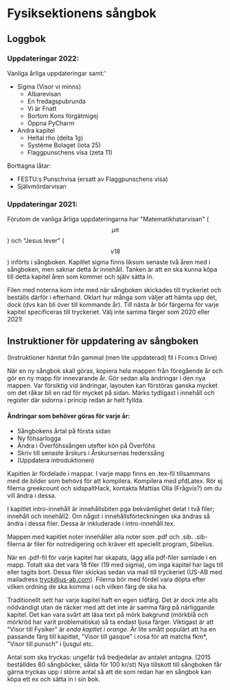 # Fysiksektionens sångbok

## Loggbok
### Uppdateringar 2022:

Vanliga årliga uppdateringar samt:'
- Sigma (Visor vi minns)
  - Albarevisan
  - En fredagspubrunda
  - Vi är Fnatt
  - Bortom Kons förgätmigej
  - Öppna PyCharm
- Andra kapitel
  - Heltal rho (delta 1g)
  - Systéme Bolaget (iota 25)
  - Flaggpunschens visa (zeta 11)

Borttagna låtar:
- FESTU:s Punschvisa (ersatt av Flaggpunschens visa)
- Självmördarvisan

### Uppdateringar 2021:
Förutom de vanliga årliga uppdateringarna har "Matematikhatarvisan" ($$\mu\pi$$) och "Jesus lever" ($$\nu 18$$) införts i sångboken. Kapitlet sigma finns liksom senaste två åren med i sångboken, men saknar detta år innehåll. Tanken är att en ska kunna köpa till detta kapitel åren som kommer och själv sätta in.

Filen med noterna kom inte med när sångboken skickades till tryckeriet och beställs därför i efterhand. Oklart hur många som väljer att hämta upp det, dock (dvs kan bli över till kommande år). Till nästa år bör färgerna för varje kapitel specificeras till tryckeriet. Välj inte samma färger som 2020 eller 2021!

## Instruktioner för uppdatering av sångboken
(Instruktioner hämtat från gammal (men lite uppdaterad) fil i Fcom:s Drive)

När en ny sångbok skall göras, kopiera hela mappen från föregående år och gör en ny mapp för innevarande år. Gör sedan alla ändringar i den nya mappen. Var försiktig vid ändringar, layouten kan förstöras ganska mycket om det råkar bli en rad för mycket på sidan. Märks tydligast i innehåll och register där sidorna i princip redan är helt fyllda.

#### Ändringar som behöver göras för varje år:
 - Sångbokens årtal på första sidan
 - Ny föhsarlogga
 - Ändra i Överföhssången utefter kön på Överföhs
 - Skriv till senaste årskurs i Årskursernas hederssång
 - (Uppdatera introduktionen)

Kapitlen är fördelade i mappar. I varje mapp finns en .tex-fil tillsammans med de bilder som behövs för att kompilera. Kompilera med pfdLatex. Rör ej filerna greekcount och sidspaltHack, kontakta Mattias Olla (Frågvis?) om du vill ändra i dessa.

I kapitlet intro-innehåll är innehållsbiten pga bekvämlighet delat i två filer; innehåll och innehåll2. Om något i innehållsförteckningen ska ändras så ändra i dessa filer. Dessa är inkluderade i intro-innehåll.tex.

Mappen med kapitlet noter innehåller alla noter som .pdf och .sib. .sib-filerna är filer för notredigering och kräver ett speciellt program, Sibelius.

När en .pdf-fil för varje kapitel har skapats, lägg alla pdf-filer samlade i en mapp. Totalt ska det vara 18 filer (19 med sigma), om inga kapitel har lags till eller tagits bort. Dessa filer skickas sedan via mail till tryckeriet (US-AB med mailadress <tryck@us-ab.com>). Filerna bör med fördel vara döpta efter vilken ordning de ska komma i och vilken färg de ska ha.

Traditionellt sett har varje kapitel haft en egen sidfärg. Det är dock inte alls nödvändigt utan de räcker med att det inte är samma färg på närliggande kapitel. Det kan vara svårt att läsa text på mörk bakgrund (mörkblå och mörkröd har varit problematiska) så ta endast ljusa färger. Viktigast är att "Visor till Fysiker" är <i>enda kaptlet i orange</i>. Är lite smått populärt att ha en passande färg till kapitlet, "Visor till gasque" i rosa för att matcha fkm*, "Visor till punsch" i ljusgul etc.

Antal som ska tryckas: ungefär två tredjedelar av antalet antagna. (2015 beställdes 80 sångböcker, sålda för 100 kr/st)
Nya tillskott  till sångboken får gärna tryckas upp i större antal så att de som redan har en sångbok kan köpa ett ex och sätta in i sin bok.
